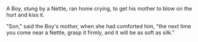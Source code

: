 A Boy, stung by a Nettle, ran home crying, to get his mother to
blow on the hurt and kiss it.

"Son," said the Boy's mother, when she had comforted him, "the
next time you come near a Nettle, grasp it firmly, and it will be
as soft as silk."
